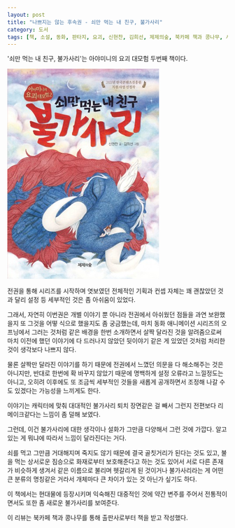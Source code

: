 ```yaml
---
layout: post
title: "나쁘지는 않는 후속권 - 쇠만 먹는 내 친구, 불가사리"
category: 도서
tags: [책, 소설, 동화, 판타지, 요괴, 신현찬, 김희선, 제제의숲, 북카페 책과 콩나무, 서평]
---
```


'쇠만 먹는 내 친구, 불가사리'는
아야미니의 요괴 대모험 두번째 책이다.

![표지](/images/book/ayaminis-great-monster-adventure-2-book.jpg)

전권을 통해 시리즈를 시작하며 엿보였던
전체적인 기획과 컨셉 자체는 꽤 괜찮았던 것과 달리
설정 등 세부적인 것은 좀 아쉬움이 있었다.

그래서, 자연히 이번권은 개별 이야기 뿐 아니라
전권에서 아쉬웠던 점들을 과연 보완했을지
또 그것을 어떻 식으로 했을지도 좀 궁금했는데,
마치 동화 애니메이션 시리즈의 오프닝에서 그러는 것처럼
같은 배경을 한번 소개하면서
살짝 달라진 것을 알려줌으로써
마치 이전에 했던 이야기에 다 드러나지 않았던 뒷이야기 같은 게 있었던 것처럼 처리한 것이
생각보다 나쁘지 않다.

물론 살짝만 달라진 이야기를 하기 때문에
전권에서 느꼈던 의문을 다 해소해주는 것은 아니지만,
반대로 한번에 확 바꾸지 않았기 때문에 명백하게 설정 오류라고 느낄정도는 아니고,
오히려 이후에도 또 조금씩 세부적인 것들을 새롭게 공개하면서
조정해 나갈 수도 있겠다는 가능성을 느끼게도 한다.

이야기는 캐릭터에 맞춰 대대적인 불가사리 퇴치 장면같은 걸 빼서 그런지
전편보다 리메이크같다는 느낌이 좀 덜해 보였다.

그런데, 이건 불가사리에 대한 생각이나 설화가 그만큼 다양해서 그런 것에 가깝다.
알고있는 게 뭐냐에 따라서 느낌이 달라진다는 거다.

쇠를 먹고 그만큼 거대해지며 죽지도 않기 때문에 결국 골칫거리가 된다는 것도 있고,
불을 먹는 상서로운 짐승으로 화재로부터 보호해준다고 하는 것도 있어서
서로 다른 존재가 비슷하게 생겨서 같은 이름으로 불리며 헷갈리게 된 것이거나
불가사리라는 게 어떤 큰 분류의 명칭같은 거라서 개체마다 큰 차이가 있는 것 아닌가 싶기도 하다.

이 책에서는 현대물에 등장시키며 익숙해진 대중적인 것에 약간 변주를 주어서
전통적이면서도 또한 좀 새로운 불가사리를 보여준다.



<div class="im im-info">
이 리뷰는 북카페 책과 콩나무를 통해 출판사로부터 책을 받고 작성했다.
</div>
